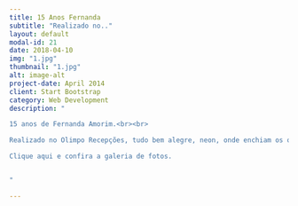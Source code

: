 ```yaml
---
title: 15 Anos Fernanda
subtitle: "Realizado no.."
layout: default
modal-id: 21
date: 2018-04-10
img: "1.jpg"
thumbnail: "1.jpg"
alt: image-alt
project-date: April 2014
client: Start Bootstrap
category: Web Development
description: "

15 anos de Fernanda Amorim.<br><br>

Realizado no Olimpo Recepções, tudo bem alegre, neon, onde enchiam os olhos de beleza e um sorriso largo de quem chegava…<br><br>

Clique aqui e confira a galeria de fotos.


"

---
```

